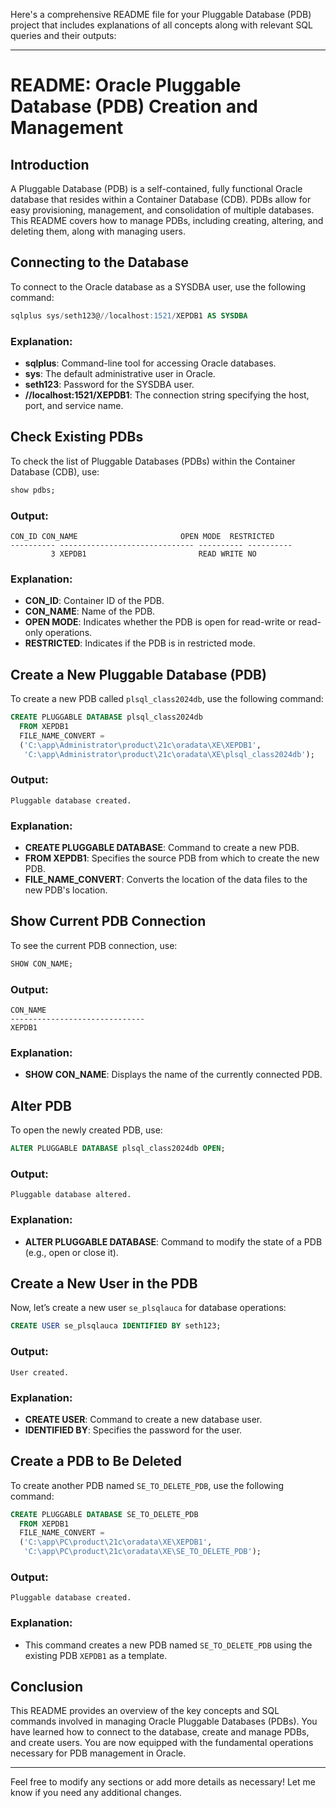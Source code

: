 Here's a comprehensive README file for your Pluggable Database (PDB) project that includes explanations of all concepts along with relevant SQL queries and their outputs:

---

# README: Oracle Pluggable Database (PDB) Creation and Management

## Introduction
A Pluggable Database (PDB) is a self-contained, fully functional Oracle database that resides within a Container Database (CDB). PDBs allow for easy provisioning, management, and consolidation of multiple databases. This README covers how to manage PDBs, including creating, altering, and deleting them, along with managing users.

## Connecting to the Database
To connect to the Oracle database as a SYSDBA user, use the following command:

```sql
sqlplus sys/seth123@//localhost:1521/XEPDB1 AS SYSDBA
```

### Explanation:
- **sqlplus**: Command-line tool for accessing Oracle databases.
- **sys**: The default administrative user in Oracle.
- **seth123**: Password for the SYSDBA user.
- **//localhost:1521/XEPDB1**: The connection string specifying the host, port, and service name.

## Check Existing PDBs
To check the list of Pluggable Databases (PDBs) within the Container Database (CDB), use:

```sql
show pdbs;
```

### Output:
```
CON_ID CON_NAME                       OPEN MODE  RESTRICTED
---------- ------------------------------ ---------- ----------
         3 XEPDB1                         READ WRITE NO
```

### Explanation:
- **CON_ID**: Container ID of the PDB.
- **CON_NAME**: Name of the PDB.
- **OPEN MODE**: Indicates whether the PDB is open for read-write or read-only operations.
- **RESTRICTED**: Indicates if the PDB is in restricted mode.

## Create a New Pluggable Database (PDB)
To create a new PDB called `plsql_class2024db`, use the following command:

```sql
CREATE PLUGGABLE DATABASE plsql_class2024db
  FROM XEPDB1
  FILE_NAME_CONVERT =
  ('C:\app\Administrator\product\21c\oradata\XE\XEPDB1',
   'C:\app\Administrator\product\21c\oradata\XE\plsql_class2024db');
```

### Output:
```
Pluggable database created.
```

### Explanation:
- **CREATE PLUGGABLE DATABASE**: Command to create a new PDB.
- **FROM XEPDB1**: Specifies the source PDB from which to create the new PDB.
- **FILE_NAME_CONVERT**: Converts the location of the data files to the new PDB's location.

## Show Current PDB Connection
To see the current PDB connection, use:

```sql
SHOW CON_NAME;
```

### Output:
```
CON_NAME
------------------------------
XEPDB1
```

### Explanation:
- **SHOW CON_NAME**: Displays the name of the currently connected PDB.

## Alter PDB
To open the newly created PDB, use:

```sql
ALTER PLUGGABLE DATABASE plsql_class2024db OPEN;
```

### Output:
```
Pluggable database altered.
```

### Explanation:
- **ALTER PLUGGABLE DATABASE**: Command to modify the state of a PDB (e.g., open or close it).

## Create a New User in the PDB
Now, let’s create a new user `se_plsqlauca` for database operations:

```sql
CREATE USER se_plsqlauca IDENTIFIED BY seth123;
```

### Output:
```
User created.
```

### Explanation:
- **CREATE USER**: Command to create a new database user.
- **IDENTIFIED BY**: Specifies the password for the user.

## Create a PDB to Be Deleted
To create another PDB named `SE_TO_DELETE_PDB`, use the following command:

```sql
CREATE PLUGGABLE DATABASE SE_TO_DELETE_PDB
  FROM XEPDB1
  FILE_NAME_CONVERT =
  ('C:\app\PC\product\21c\oradata\XE\XEPDB1',
   'C:\app\PC\product\21c\oradata\XE\SE_TO_DELETE_PDB');
```

### Output:
```
Pluggable database created.
```

### Explanation:
- This command creates a new PDB named `SE_TO_DELETE_PDB` using the existing PDB `XEPDB1` as a template.

## Conclusion
This README provides an overview of the key concepts and SQL commands involved in managing Oracle Pluggable Databases (PDBs). You have learned how to connect to the database, create and manage PDBs, and create users. You are now equipped with the fundamental operations necessary for PDB management in Oracle.

---

Feel free to modify any sections or add more details as necessary! Let me know if you need any additional changes.

